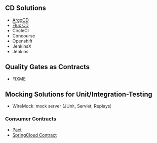 ## CD Solutions

- [ArgoCD](https://argoproj.github.io/cd/)
- [Flux CD](https://fluxcd.io)
- CircleCI
- Concourse
- Openshift
- JenkinsX
- Jenkins

## Quality Gates as Contracts

- FIXME

## Mocking Solutions for Unit/Integration-Testing

- WireMock: mock server (JUnit, Servlet, Replays)

### Consumer Contracts

- [Pact](https://docs.pact.io)
- [SpringCloud Contract](https://cloud.spring.io/spring-cloud-contract)
